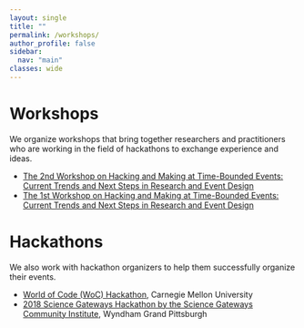 ```yaml
---
layout: single
title: ""
permalink: /workshops/
author_profile: false
sidebar:
  nav: "main"
classes: wide
---
```


# Workshops
We organize workshops that bring together researchers and practitioners who are working in the field of hackathons to exchange experience and ideas.
<ul>
  <li><a href="http://hackathon-workshop-2018.com/">The 2nd Workshop on Hacking and Making at Time-Bounded Events: Current Trends and Next Steps in Research and Event Design</a></li>
  <li><a href="https://hackathon-workshop.github.io/">The 1st Workshop on Hacking and Making at Time-Bounded Events: Current Trends and Next Steps in Research and Event Design</a></li>
</ul>

# Hackathons
We also work with hackathon organizers to help them successfully organize their events.
<ul>
  <li><a href="https://github.com/woc-hack">World of Code (WoC) Hackathon</a>, Carnegie Mellon University</li>
  <li><a href="https://sciencegateways.org/web/wd/hackathon18">2018 Science Gateways Hackathon by the Science Gateways Community Institute</a>, Wyndham Grand Pittsburgh</li>
</ul>

